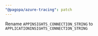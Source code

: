 ```yaml
---
"@pagopa/azure-tracing": patch
---
```


Rename `APPINSIGHTS_CONNECTION_STRING` to `APPLICATIONINSIGHTS_CONNECTION_STRING`
